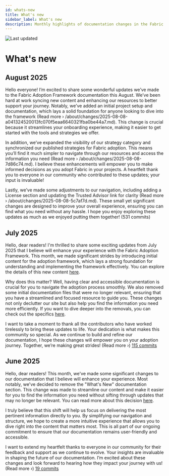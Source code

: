 ```yaml
---
id: whats-new
title: What's new
sidebar_label: What's new
description: Monthly highlights of documentation changes in the Fabric Adoption Framework.
---
```


![Last updated](https://img.shields.io/badge/last%20updated-"2025--08--08-brightgreen)

# What's new

## August 2025

Hello everyone! I’m excited to share some wonderful updates we’ve made to the Fabric Adoption Framework documentation this August. We’ve been hard at work syncing new content and enhancing our resources to better support your journey. Notably, we’ve added an initial project setup and documentation, which lays a solid foundation for anyone looking to dive into the framework (Read more › /about/changes/2025-08-08-a041324520013fc070f5eaa6640321fba0be44a7.md). This change is crucial because it streamlines your onboarding experience, making it easier to get started with the tools and strategies we offer.

In addition, we’ve expanded the visibility of our strategy category and synchronized our published strategies for Fabric adoption. This means you’ll find it much simpler to navigate through our resources and access the information you need (Read more › /about/changes/2025-08-08-7d86c74.md). I believe these enhancements will empower you to make informed decisions as you adopt Fabric in your projects. A heartfelt thank you to everyone in our community who contributed to these updates; your input is invaluable!

Lastly, we’ve made some adjustments to our navigation, including adding a License section and updating the Trusted Advisor link for clarity (Read more › /about/changes/2025-08-08-5c7af7d.md). These small yet significant changes are designed to improve your overall experience, ensuring you can find what you need without any hassle. I hope you enjoy exploring these updates as much as we enjoyed putting them together! (531 commits)

## July 2025

Hello, dear readers! I'm thrilled to share some exciting updates from July 2025 that I believe will enhance your experience with the Fabric Adoption Framework. This month, we made significant strides by introducing initial content for the adoption framework, which lays a strong foundation for understanding and implementing the framework effectively. You can explore the details of this new content [here](https://fabricadoptionframework.com/about/changes/2025-07-20-b6ea8bd71edcd6fcab2d774df9ea7b7b415bcbc2.md). 

Why does this matter? Well, having clear and accessible documentation is crucial for you to navigate the adoption process smoothly. We also removed some initial documentation files that were no longer relevant, ensuring that you have a streamlined and focused resource to guide you. These changes not only declutter our site but also help you find the information you need more efficiently. If you want to dive deeper into the removals, you can check out the specifics [here](https://fabricadoptionframework.com/about/changes/2025-07-20-3948fa7bc9ab671af8690e6527e831adebbec1dc.md).

I want to take a moment to thank all the contributors who have worked tirelessly to bring these updates to life. Your dedication is what makes this community so special. As we continue to build and refine our documentation, I hope these changes will empower you on your adoption journey. Together, we’re making great strides! (Read more ›) [115 commits](https://github.com/TheTrustedAdvisor/FabricAdoptionFramework/commits/main?since=2025-07-01&until=2025-07-31)

## June 2025

Hello, dear readers! This month, we've made some significant changes to our documentation that I believe will enhance your experience. Most notably, we've decided to remove the "What's New" documentation section. This change was made to streamline our content and make it easier for you to find the information you need without sifting through updates that may no longer be relevant. You can read more about this decision [here](https://about/changes/2025-06-03-5a7d4f72ccbbd73c700b77c1b485216d1e29c0ea.md).

I truly believe that this shift will help us focus on delivering the most pertinent information directly to you. By simplifying our navigation and structure, we hope to create a more intuitive experience that allows you to dive right into the content that matters most. This is all part of our ongoing commitment to ensure that our documentation remains user-friendly and accessible.

I want to extend my heartfelt thanks to everyone in our community for their feedback and support as we continue to evolve. Your insights are invaluable in shaping the future of our documentation. I’m excited about these changes and look forward to hearing how they impact your journey with us! (Read more ›) [19 commits](https://github.com/TheTrustedAdvisor/FabricAdoptionFramework/commits/main?since=2025-06-01&until=2025-06-30)
